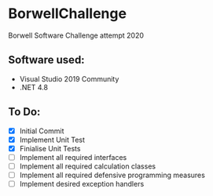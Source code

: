 # BorwellChallenge
Borwell Software Challenge attempt 2020

## Software used:
  - Visual Studio 2019 Community
  - .NET 4.8
  
## To Do:
  - [x] Initial Commit
  - [x] Implement Unit Test
  - [x] Finialise Unit Tests
  - [ ] Implement all required interfaces
  - [ ] Implement all required calculation classes
  - [ ] Implement all required defensive programming measures
  - [ ] Implement desired exception handlers
